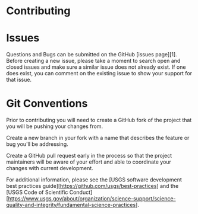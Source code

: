 Contributing
============

Issues
======
Questions and Bugs can be submitted on the GitHub [issues page][1]. Before creating 
a new issue, please take a moment to search open and closed issues
and make sure a similar issue does not already exist. If one does exist, you
can comment on the existing issue to show your support for that issue.

Git Conventions
===============
Prior to contributing you will need to create a GitHub fork of the project that
you will be pushing your changes from.

Create a new branch in your fork with a name that describes the feature or bug
you'll be addressing.

Create a GitHub pull request early in the process so that the project maintainers
will be aware of your effort and able to coordinate your changes with current
development.


For additional information, please see the [USGS software development best
practices guide][https://github.com/usgs/best-practices] and the [USGS Code of Scientific Conduct][https://www.usgs.gov/about/organization/science-support/science-quality-and-integrity/fundamental-science-practices]. 
